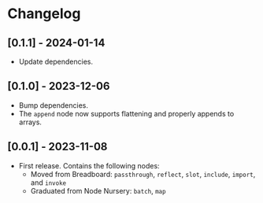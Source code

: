 # Changelog

## [0.1.1] - 2024-01-14

- Update dependencies.

## [0.1.0] - 2023-12-06

- Bump dependencies.
- The `append` node now supports flattening and properly appends to arrays.

## [0.0.1] - 2023-11-08

- First release. Contains the following nodes:
  - Moved from Breadboard: `passthrough`, `reflect`, `slot`, `include`, `import`, and `invoke`
  - Graduated from Node Nursery: `batch`, `map`
